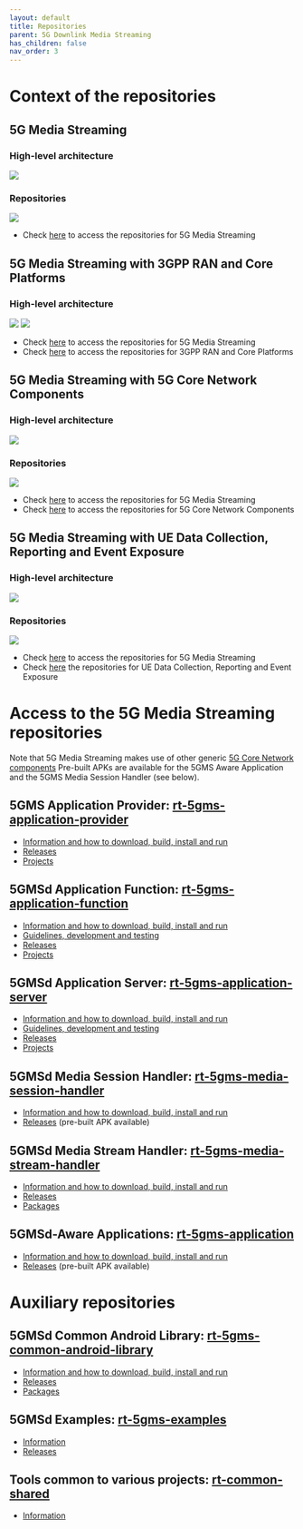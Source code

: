 ```yaml
---
layout: default
title: Repositories
parent: 5G Downlink Media Streaming
has_children: false
nav_order: 3
---
```

# Context of the repositories

## 5G Media Streaming

### High-level architecture
<img src="../../assets/images/projects/5gms_diagram.png">

### Repositories
<img src="../../assets/images/projects/5gms_repos.png">

 * Check [here](./repositories.html#access-to-the-5g-media-streaming-repositories) to access the repositories for 5G Media Streaming

## 5G Media Streaming with 3GPP RAN and Core Platforms

### High-level architecture

<img src="../../assets/images/projects/5gms_diagram.png">

<img src="../../assets/images/projects/5gms_repos.png">

 * Check [here](./repositories.html#access-to-the-5g-media-streaming-repositories) to access the repositories for 5G Media Streaming
 * Check [here](../3gpp-ran-and-core-platforms/repositories/repositories.html#access-to-the-3gpp-ran-and-core-platforms-repositories) to access the repositories for 3GPP RAN and Core Platforms

## 5G Media Streaming with 5G Core Network Components

### High-level architecture

<img src="../../assets/images/projects/5gms_diagram.png">

### Repositories

<img src="../../assets/images/projects/5gms_repos.png">

 * Check [here](./repositories.html#access-to-the-5g-media-streaming-repositories) to access the repositories for 5G Media Streaming
 * Check [here](../5g-core-network-components/repositories.html#access-to-the-5g-core-network-components-repositories) to access the repositories for 5G Core Network Components

## 5G Media Streaming with UE Data Collection, Reporting and Event Exposure

### High-level architecture

<img src="../../assets/images/projects/5gms_diagram.png">

### Repositories

<img src="../../assets/images/projects/5gms_repos.png">

 * Check [here](./repositories.html#access-to-the-5g-media-streaming-repositories) to access the repositories for 5G Media Streaming
 * Check [here](../ue-data-collection-reporting-exposure/repositories.html#access-to-the-ue-data-collection-reporting-and-event-exposure-repositories) the repositories for UE Data Collection, Reporting and Event Exposure

# Access to the 5G Media Streaming repositories

Note that 5G Media Streaming makes use of other generic [5G Core Network components](https://5g-mag.github.io/Getting-Started/pages/5g-core-network-components/)
Pre-built APKs are available for the 5GMS Aware Application and the 5GMS Media Session Handler (see below).

## 5GMS Application Provider: [rt-5gms-application-provider](https://github.com/5G-MAG/rt-5gms-application-provider)
* [Information and how to download, build, install and run](https://github.com/5G-MAG/rt-5gms-application-provider#readme)
* [Releases](https://github.com/5G-MAG/rt-5gms-application-provider/releases)
* [Projects](https://github.com/5G-MAG/rt-5gms-application-provider/projects?query=is%3Aopen)

## 5GMSd Application Function: [rt-5gms-application-function](https://github.com/5G-MAG/rt-5gms-application-function)
* [Information and how to download, build, install and run](https://github.com/5G-MAG/rt-5gms-application-function#readme)
* [Guidelines, development and testing](https://github.com/5G-MAG/rt-5gms-application-function/wiki)
* [Releases](https://github.com/5G-MAG/rt-5gms-application-function/releases)
* [Projects](https://github.com/5G-MAG/rt-5gms-application-function/projects?query=is%3Aopen)

## 5GMSd Application Server: [rt-5gms-application-server](https://github.com/5G-MAG/rt-5gms-application-server)
* [Information and how to download, build, install and run](https://github.com/5G-MAG/rt-5gms-application-server#readme)
* [Guidelines, development and testing](https://github.com/5G-MAG/rt-5gms-application-server/wiki)
* [Releases](https://github.com/5G-MAG/rt-5gms-application-server/releases)
* [Projects](https://github.com/5G-MAG/rt-5gms-application-server/projects?query=is%3Aopen)

## 5GMSd Media Session Handler: [rt-5gms-media-session-handler](https://github.com/5G-MAG/rt-5gms-media-session-handler)
* [Information and how to download, build, install and run](https://github.com/5G-MAG/rt-5gms-media-session-handler#readme)
* [Releases](https://github.com/5G-MAG/rt-5gms-media-session-handler/releases) (pre-built APK available)

## 5GMSd Media Stream Handler: [rt-5gms-media-stream-handler](https://github.com/5G-MAG/rt-5gms-media-stream-handler)
* [Information and how to download, build, install and run](https://github.com/5G-MAG/rt-5gms-media-stream-handler#readme)
* [Releases](https://github.com/5G-MAG/rt-5gms-media-stream-handler/releases)
* [Packages](https://github.com/orgs/5G-MAG/packages?repo_name=rt-5gms-media-stream-handler)

## 5GMSd-Aware Applications: [rt-5gms-application](https://github.com/5G-MAG/rt-5gms-application)
* [Information and how to download, build, install and run](https://github.com/5G-MAG/rt-5gms-application#readme)
* [Releases](https://github.com/5G-MAG/rt-5gms-application/releases) (pre-built APK available)

# Auxiliary repositories

## 5GMSd Common Android Library: [rt-5gms-common-android-library](https://github.com/5G-MAG/rt-5gms-common-android-library)
* [Information and how to download, build, install and run](https://github.com/5G-MAG/rt-5gms-common-android-library#readme)
* [Releases](https://github.com/5G-MAG/rt-5gms-common-android-library/releases)
* [Packages](https://github.com/orgs/5G-MAG/packages?repo_name=rt-5gms-common-android-library)

## 5GMSd Examples: [rt-5gms-examples](https://github.com/5G-MAG/rt-5gms-examples)
* [Information](https://github.com/5G-MAG/rt-5gms-examples#readme)
* [Releases](https://github.com/5G-MAG/rt-5gms-examples/releases)

## Tools common to various projects: [rt-common-shared](https://github.com/5G-MAG/rt-common-shared)
* [Information](https://github.com/5G-MAG/rt-common-shared#readme)
